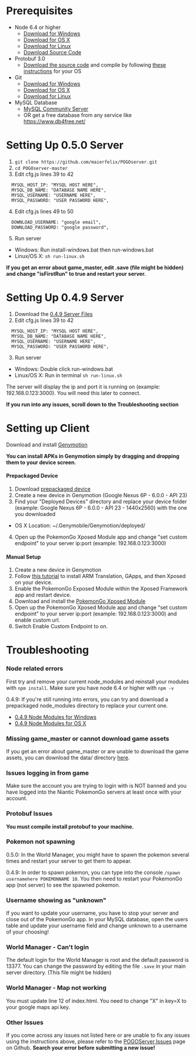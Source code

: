 # Prerequisites
* Node 6.4 or higher
  * [Download for Windows](https://nodejs.org/dist/v6.4.0/node-v6.4.0-x64.msi)
  * [Download for OS X](https://nodejs.org/dist/v6.4.0/node-v6.4.0.pkg)
  * [Download for Linux](https://nodejs.org/dist/v6.4.0/node-v6.4.0-linux-x64.tar.xz)
  * [Download Source Code](https://nodejs.org/dist/v6.4.0/node-v6.4.0.tar.gz)
* Protobuf 3.0
  * [Download the source code](https://github.com/google/protobuf/releases/download/v3.0.0/protobuf-cpp-3.0.0.zip) and compile by following [these instructions](https://github.com/google/protobuf/blob/master/src/README.md) for your OS
* Git
  * [Download for Windows](https://git-scm.com/download/win)
  * [Download for OS X](https://git-scm.com/download/mac)
  * [Download for Linux](https://git-scm.com/download/linux)
* MySQL Database
  * [MySQL Community Server](http://dev.mysql.com/downloads/mysql/)
  * OR get a free database from any service like https://www.db4free.net/

# Setting Up 0.5.0 Server
1. ```git clone https://github.com/maierfelix/POGOserver.git```
2. ```cd POGOserver-master```
3. Edit cfg.js lines 39 to 42
```
  MYSQL_HOST_IP: "MYSQL HOST HERE",
  MYSQL_DB_NAME: "DATABASE NAME HERE",
  MYSQL_USERNAME: "USERNAME HERE",
  MYSQL_PASSWORD: "USER PASSWORD HERE",
```
4. Edit cfg.js lines 49 to 50
```
  DOWNLOAD_USERNAME: "google email",
  DOWNLOAD_PASSWORD: "google password",
```
5. Run server
  * Windows: Run install-windows.bat then run-windows.bat
  * Linux/OS X: ```sh run-linux.sh```

**If you get an error about game_master, edit .save (file might be hidden) and change "isFirstRun" to true and restart your server.**

# Setting Up 0.4.9 Server

1. Download the [0.4.9 Server Files](https://mega.nz/#!nQFiiLCb)
2. Edit cfg.js lines 39 to 42
```
  MYSQL_HOST_IP: "MYSQL HOST HERE",
  MYSQL_DB_NAME: "DATABASE NAME HERE",
  MYSQL_USERNAME: "USERNAME HERE",
  MYSQL_PASSWORD: "USER PASSWORD HERE",
```
3. Run server 
  * Windows: Double click run-windows.bat
  * Linux/OS X: Run in terminal ```sh run-linux.sh```


The server will display the ip and port it is running on (example: 192.168.0.123:3000). You will need this later to connect.

**If you run into any issues, scroll down to the Troubleshooting section**

# Setting up Client

Download and install [Genymotion](https://www.genymotion.com/download/)

**You can install APKs in Genymotion simply by dragging and dropping them to your device screen.**

#### Prepackaged Device
1. Download [prepackaged device](https://mega.nz/#!2cEygawZ)
2. Create a new device in Genymotion (Google Nexus 6P - 6.0.0 - API 23)
3. Find your "Deployed Devices" directory and replace your device folder (example: Google Nexus 6P - 6.0.0 - API 23 - 1440x2560) with the one you downloaded
  * OS X Location: ~/.Genymobile/Genymotion/deployed/
4. Open up the PokemonGo Xposed Module app and change "set custom endpoint" to your server ip:port (example: 192.168.0.123:3000) 

#### Manual Setup
1. Create a new device in Genymotion
2. Follow [this tutorial](http://forum.xda-developers.com/android/general/guide-genymotion-play-store-supersu-t3396840) to install ARM Translation, GApps, and then Xposed on your device.
3. Enable the PokemonGo Exposed Module within the Xposed Framework app and restart device. 
4. Download and install the [PokemonGo Xposed Module](https://github.com/rastapasta/pokemon-go-xposed/releases/download/v2.2/PokemonGoXposed.apk)
5. Open up the PokemonGo Xposed Module app and change "set custom endpoint" to your server ip:port (example: 192.168.0.123:3000) and enable custom url.
6. Switch Enable Custom Endpoint to on.




# Troubleshooting

### Node related errors
First try and remove your current node_modules and reinstall your modules with ```npm install```. Make sure you have node 6.4 or higher with ```npm -v```

0.4.9: If you're still running into errors, you can try and download a prepackaged node_modules directory to replace your current one. 
* [0.4.9 Node Modules for Windows](https://mega.nz/#!SUUDXBZQ)
* [0.4.9 Node Modules for OS X](https://mega.nz/#!DNUTzB5K)

### Missing game_master or cannot download game assets
If you get an error about game_master or are unable to download the game assets, you can download the data/ directory [here](https://mega.nz/#!uNUWQCqS).

### Issues logging in from game
Make sure the account you are trying to login with is NOT banned and you have logged into the Niantic PokemonGo servers at least once with your account. 

### Protobuf Issues
**You must compile install protobuf to your machine.**

### Pokemon not spawning
0.5.0: In the World Manager, you might have to spawn the pokemon several times and restart your server to get them to appear.

0.4.9: In order to spawn pokemon, you can type into the console ```/spawn usernamehere POKEMONNAME 10```. You then need to restart your PokemonGo app (not server) to see the spawned pokemon.

### Username showing as "unknown"
If you want to update your username, you have to stop your server and close out of the PokemonGo app. In your MySQL database, open the users table and update your username field and change unknown to a username of your choosing!

### World Manager - Can't login
The default login for the World Manager is root and the default password is 13377. You can change the password by editing the file ```.save``` in your main server directory. (This file might be hidden)

### World Manager - Map not working
You must update line 12 of index.html. You need to change "X" in key=X to your google maps api key.

### Other Issues
If you come across any issues not listed here or are unable to fix any issues using the instructions above, please refer to the [POGOServer Issues](https://github.com/maierfelix/POGOserver/issues?utf8=%E2%9C%93&q=is%3Aissue) page on Github. **Search your error before submitting a new issue!**

